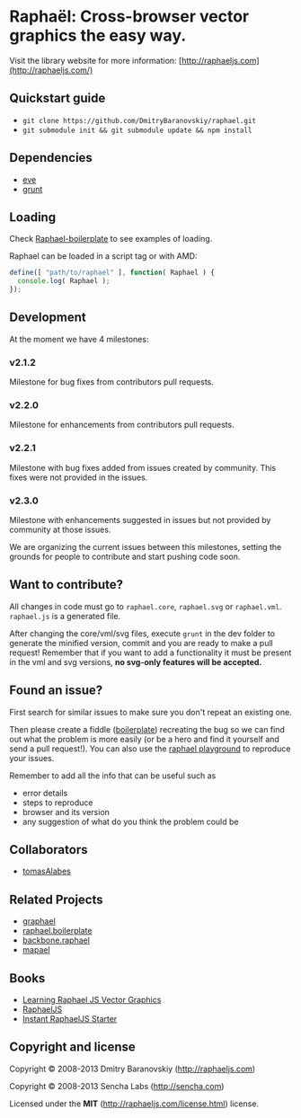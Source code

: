 # Raphaël: Cross-browser vector graphics the easy way. 

Visit the library website for more information: [http://raphaeljs.com](http://raphaeljs.com/)

## Quickstart guide

* `git clone https://github.com/DmitryBaranovskiy/raphael.git`
* `git submodule init && git submodule update && npm install`

## Dependencies
* [eve](https://github.com/adobe-webplatform/eve)
* [grunt](https://github.com/gruntjs/grunt)

## Loading
Check [Raphael-boilerplate](https://github.com/tomasAlabes/raphael-boilerplate) to see examples of loading.

Raphael can be loaded in a script tag or with AMD:

```js
define([ "path/to/raphael" ], function( Raphael ) {
  console.log( Raphael );
});
```

## Development

At the moment we have 4 milestones:

### v2.1.2
Milestone for bug fixes from contributors pull requests.
### v2.2.0
Milestone for enhancements from contributors pull requests.
### v2.2.1
Milestone with bug fixes added from issues created by community.
This fixes were not provided in the issues.
### v2.3.0
Milestone with enhancements suggested in issues but not provided by community at those issues.

We are organizing the current issues between this milestones, setting the grounds for people to contribute and start pushing code soon.

## Want to contribute?

All changes in code must go to `raphael.core`, `raphael.svg` or `raphael.vml`. `raphael.js` is a generated file.

After changing the core/vml/svg files, execute `grunt` in the dev folder to generate the minified version, commit and you are ready to make a pull request!
Remember that if you want to add a functionality it must be present in the vml and svg versions, **no svg-only features will be accepted.**

## Found an issue?

First search for similar issues to make sure you don't repeat an existing one.

Then please create a fiddle ([boilerplate](http://jsfiddle.net/SSJJT/)) recreating the bug so we can find out what the problem is more easily (or be a hero and find it yourself and send a pull request!). You can also use the [raphael playground](http://raphaeljs.com/playground.html) to reproduce your issues.

Remember to add all the info that can be useful such as

* error details
* steps to reproduce
* browser and its version
* any suggestion of what do you think the problem could be

## Collaborators

* [tomasAlabes](https://github.com/tomasAlabes)

## Related Projects

* [graphael](https://github.com/DmitryBaranovskiy/g.raphael/tree/master)
* [raphael.boilerplate](https://github.com/tomasAlabes/raphael-boilerplate)
* [backbone.raphael](https://github.com/tomasAlabes/backbone.raphael)
* [mapael](https://github.com/neveldo/jQuery-Mapael)


## Books

* [Learning Raphael JS Vector Graphics](http://shop.oreilly.com/product/9781782169161.do)
* [RaphaelJS](http://shop.oreilly.com/product/0636920029601.do)
* [Instant RaphaelJS Starter](http://shop.oreilly.com/product/9781782169857.do)

## Copyright and license

Copyright © 2008-2013 Dmitry Baranovskiy (http://raphaeljs.com) 

Copyright © 2008-2013 Sencha Labs (http://sencha.com)  

Licensed under the **MIT** (http://raphaeljs.com/license.html) license.